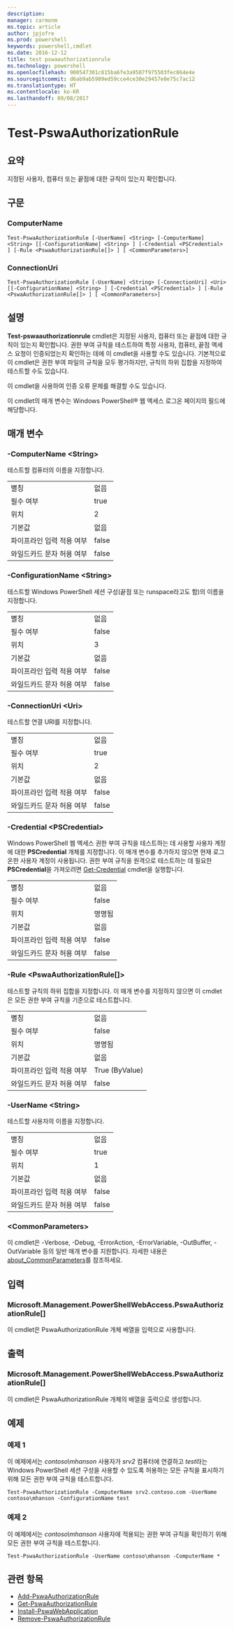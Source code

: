 ```yaml
---
description: 
manager: carmonm
ms.topic: article
author: jpjofre
ms.prod: powershell
keywords: powershell,cmdlet
ms.date: 2016-12-12
title: test pswaauthorizationrule
ms.technology: powershell
ms.openlocfilehash: 900547301c815ba6fe3a9507f975503fec864e4e
ms.sourcegitcommit: d6ab9ab5909ed59cce4ce30e29457e0e75c7ac12
ms.translationtype: HT
ms.contentlocale: ko-KR
ms.lasthandoff: 09/08/2017
---
```

# <a name="test-pswaauthorizationrule"></a>Test-PswaAuthorizationRule

## <a name="synopsis"></a>요약

지정된 사용자, 컴퓨터 또는 끝점에 대한 규칙이 있는지 확인합니다.

## <a name="syntax"></a>구문

### <a name="computername"></a>ComputerName
```
Test-PswaAuthorizationRule [-UserName] <String> [-ComputerName] <String> [[-ConfigurationName] <String> ] [-Credential <PSCredential> ] [-Rule <PswaAuthorizationRule[]> ] [ <CommonParameters>]
```

### <a name="connectionuri"></a>ConnectionUri
```
Test-PswaAuthorizationRule [-UserName] <String> [-ConnectionUri] <Uri> [[-ConfigurationName] <String> ] [-Credential <PSCredential> ] [-Rule <PswaAuthorizationRule[]> ] [ <CommonParameters>]
```

## <a name="description"></a>설명

**Test-pswaauthorizationrule** cmdlet은 지정된 사용자, 컴퓨터 또는 끝점에 대한 규칙이 있는지 확인합니다.
권한 부여 규칙을 테스트하여 특정 사용자, 컴퓨터, 끝점 액세스 요청이 인증되었는지 확인하는 데에 이 cmdlet을 사용할 수도 있습니다.
기본적으로 이 cmdlet은 권한 부여 파일의 규칙을 모두 평가하지만,
규칙의 하위 집합을 지정하여 테스트할 수도 있습니다.

이 cmdlet을 사용하여 인증 오류 문제를 해결할 수도 있습니다.

이 cmdlet의 매개 변수는 Windows PowerShell® 웹 액세스 로그온 페이지의 필드에 해당합니다.

## <a name="parameters"></a>매개 변수

### <a name="-computername-ltstringgt"></a>-ComputerName &lt;String&gt;

테스트할 컴퓨터의 이름을 지정합니다.

|||  
|-|-|
| 별칭                              | 없음                                 |
| 필수 여부                            | true                                 |
| 위치                            | 2                                    |
| 기본값                        | 없음                                 |
| 파이프라인 입력 적용 여부               | false                                |
| 와일드카드 문자 허용 여부          | false                                |

### <a name="-configurationname-ltstringgt"></a>-ConfigurationName &lt;String&gt;

테스트할 Windows PowerShell 세션 구성(끝점 또는 runspace라고도 함)의 이름을 지정합니다.

|||  
|-|-|
| 별칭                              | 없음                                 |
| 필수 여부                            | false                                |
| 위치                            | 3                                    |
| 기본값                        | 없음                                 |
| 파이프라인 입력 적용 여부               | false                                |
| 와일드카드 문자 허용 여부          | false                                |

### <a name="-connectionuri-lturigt"></a>-ConnectionUri &lt;Uri&gt;

테스트할 연결 URI를 지정합니다.

|||  
|-|-|
| 별칭                              | 없음                                 |
| 필수 여부                            | true                                 |
| 위치                            | 2                                    |
| 기본값                        | 없음                                 |
| 파이프라인 입력 적용 여부               | false                                |
| 와일드카드 문자 허용 여부          | false                                |

### <a name="-credential-ltpscredentialgt"></a>-Credential &lt;PSCredential&gt;

Windows PowerShell 웹 액세스 권한 부여 규칙을 테스트하는 데 사용할 사용자 계정에 대한 **PSCredential** 개체를 지정합니다. 이 매개 변수를 추가하지 않으면 현재 로그온한 사용자 계정이 사용됩니다. 권한 부여 규칙을 원격으로 테스트하는 데 필요한 **PSCredential**을 가져오려면 [Get-Credential](http://go.microsoft.com/fwlink/?LinkID=293936) cmdlet을 실행합니다.

|||  
|-|-|
| 별칭                              | 없음                                 |
| 필수 여부                            | false                                |
| 위치                            | 명명됨                                |
| 기본값                        | 없음                                 |
| 파이프라인 입력 적용 여부               | false                                |
| 와일드카드 문자 허용 여부          | false                                |

### <a name="-rule-ltpswaauthorizationrulegt"></a>-Rule &lt;PswaAuthorizationRule\[\]&gt;

테스트할 규칙의 하위 집합을 지정합니다. 이 매개 변수를 지정하지 않으면 이 cmdlet은 모든 권한 부여 규칙을 기준으로 테스트합니다.

|||  
|-|-|
| 별칭                              | 없음                                 |
| 필수 여부                            | false                                |
| 위치                            | 명명됨                                |
| 기본값                        | 없음                                 |
| 파이프라인 입력 적용 여부               | True (ByValue)                       |
| 와일드카드 문자 허용 여부          | false                                |

### <a name="-username-ltstringgt"></a>-UserName &lt;String&gt;

테스트할 사용자의 이름을 지정합니다.

|||  
|-|-|
| 별칭                              | 없음                                 |
| 필수 여부                            | true                                 |
| 위치                            | 1                                    |
| 기본값                        | 없음                                 |
| 파이프라인 입력 적용 여부               | false                                |
| 와일드카드 문자 허용 여부          | false                                |

### <a name="ltcommonparametersgt"></a>&lt;CommonParameters&gt;

이 cmdlet은 -Verbose, -Debug, -ErrorAction, -ErrorVariable, -OutBuffer, -OutVariable 등의 일반 매개 변수를 지원합니다.
자세한 내용은 [about_CommonParameters](http://go.microsoft.com/fwlink/p/?LinkID=113216)를 참조하세요.

## <a name="inputs"></a>입력

### <a name="microsoftmanagementpowershellwebaccesspswaauthorizationrule"></a>Microsoft.Management.PowerShellWebAccess.PswaAuthorizationRule\[\]

이 cmdlet은 PswaAuthorizationRule 개체 배열을 입력으로 사용합니다.

## <a name="outputs"></a>출력

### <a name="microsoftmanagementpowershellwebaccesspswaauthorizationrule"></a>Microsoft.Management.PowerShellWebAccess.PswaAuthorizationRule\[\]

이 cmdlet은 PswaAuthorizationRule 개체의 배열을 출력으로 생성합니다.

## <a name="examples"></a>예제

### <a name="example-1"></a>예제 1

이 예제에서는 *contoso\\mhanson* 사용자가 *srv2* 컴퓨터에 연결하고 *test*라는 Windows PowerShell 세션 구성을 사용할 수 있도록 허용하는 모든 규칙을 표시하기 위해 모든 권한 부여 규칙을 테스트합니다.

```
Test-PswaAuthorizationRule -ComputerName srv2.contoso.com -UserName contoso\mhanson -ConfigurationName test
```

### <a name="example-2"></a>예제 2

이 예제에서는 *contoso\\mhanson* 사용자에 적용되는 권한 부여 규칙을 확인하기 위해 모든 권한 부여 규칙을 테스트합니다.

```
Test-PswaAuthorizationRule -UserName contoso\mhanson -ComputerName *
```

## <a name="related-topics"></a>관련 항목

- [Add-PswaAuthorizationRule](add-pswaauthorizationrule.md)
- [Get-PswaAuthorizationRule](get-pswaauthorizationrule.md)
- [Install-PswaWebApplication](install-pswawebapplication.md)
- [Remove-PswaAuthorizationRule](remove-pswaauthorizationrule.md)
